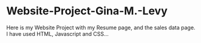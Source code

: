 # Website-Project-Gina-M.-Levy
Here is my Website Project with my Resume page, and the sales data page. I have used HTML, Javascript and CSS...
